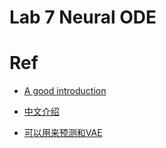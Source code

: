 # Lab 7 Neural ODE

# Ref
- [A good introduction](https://uvadlc-notebooks.readthedocs.io/en/latest/tutorial_notebooks/DL2/Dynamical_systems/dynamical_systems_neural_odes.html)

- [中文介绍](https://zhuanlan.zhihu.com/p/554790455)

- [可以用来预测和VAE](https://juejin.cn/post/7151320014975401991)

